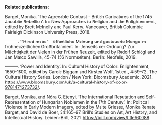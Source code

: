 
**Related publications:**

Barget, Monika. ‘The Agreeable Contrast - British Caricatures of the 1745 Jacobite Rebellion’. In: New Approaches to Religion and the Enlightenment, edited by Brett McInelly and Paul Kerry. Vancouver, British Columbia: Fairleigh Dickinson University Press, 2018.

———. ‘“Hired mobs” – öffentliche Meinung und gesteuerte Menge im frühneuzeitlichen Großbritannien’. In: Jenseits der Ordnung? Zur Mächtigkeit der Vielen in der Frühen Neuzeit, edited by Rudolf Schlögl and Jan Marco Sawilla, 45-74 (56 Normseiten). Berlin: Neofelis, 2019.

———. ‘Power and Identity’. In: Cultural History of Color: Enlightenment, 1650-1800, edited by Carole Biggam and Kirsten Wolf, 1st ed., 4:59–72. The Cultural History Series. London / New York: Bloomsbury Academic, 2021. https://www.bloomsbury.com/uk/a-cultural-history-of-color-9781474273732/.

Barget, Monika, and Nóra G. Etenyi. ‘The International Reputation and Self-Representation of Hungarian Noblemen in the 17th Century’. In: Political Violence in Early Modern Imagery, edited by Malte Griesse, Monika Renate Barget, and David de Boer, 54:165–97. Brill’s Studies on Art, Art History, and Intellectual History. Leiden: Brill, 2021. https://brill.com/view/title/60088.
